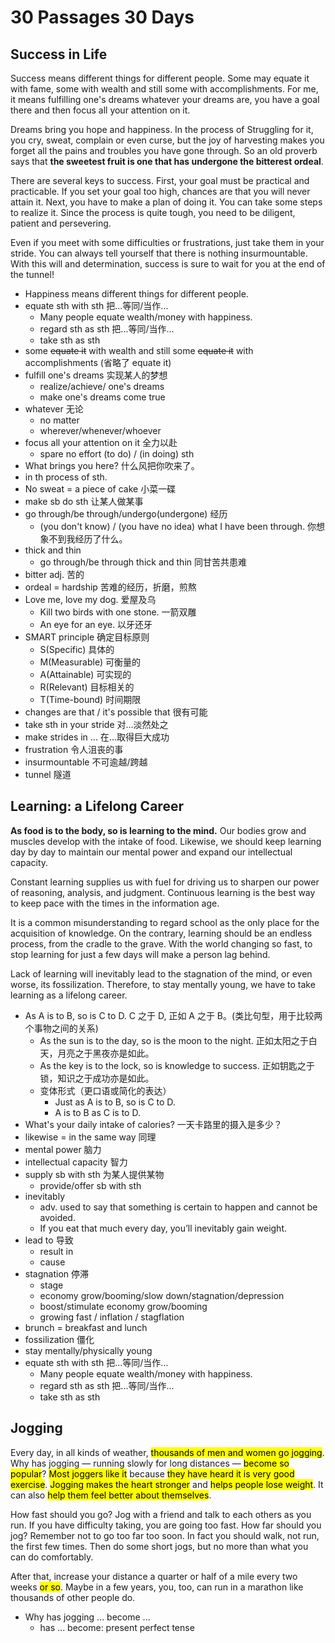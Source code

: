 # 30 Passages 30 Days

## Success in Life

Success means different things for different people. Some may equate it with fame, some with wealth and still some with accomplishments. For me, it means fulfilling one's dreams whatever your dreams are, you have a goal there and then focus all your attention on it.

Dreams bring you hope and happiness. In the process of Struggling for it, you cry, sweat, complain or even curse, but the joy of harvesting makes you forget all the pains and troubles you have gone through. So an old proverb says that **the sweetest fruit is one that has undergone the bitterest ordeal**.

There are several keys to success. First, your goal must be practical and practicable. If you set your goal too high, chances are that you will never attain it. Next, you have to make a plan of doing it. You can take some steps to realize it. Since the process is quite tough, you need to be diligent, patient and persevering.

Even if you meet with some difficulties or frustrations, just take them in your stride. You can always tell yourself that there is nothing insurmountable. With this will and determination, success is sure to wait for you at the end of the tunnel!

- Happiness means different things for different people. 
- equate sth with sth 把...等同/当作...
    - Many people equate wealth/money with happiness.
    - regard sth as sth 把...等同/当作...
    - take sth as sth 
- some ~~equate it~~ with wealth and still some ~~equate it~~ with accomplishments (省略了 equate it)
- fulfill one's dreams 实现某人的梦想
    - realize/achieve/ one's dreams
    - make one's dreams come true
- whatever 无论
    - no matter
    - wherever/whenever/whoever
- focus all your attention on it 全力以赴
    - spare no effort (to do) / (in doing) sth
- What brings you here? 什么风把你吹来了。
- in th process of sth. 
- No sweat = a piece of cake 小菜一碟
- make sb do sth 让某人做某事
- go through/be through/undergo(undergone) 经历
    - (you don't know) / (you have no idea) what I have been through. 你想象不到我经历了什么。
- thick and thin
    - go through/be through thick and thin 同甘苦共患难
- bitter adj. 苦的
- ordeal = hardship 苦难的经历，折磨，煎熬
- Love me, love my dog. 爱屋及乌
    - Kill two birds with one stone. 一箭双雕
    - An eye for an eye. 以牙还牙
- SMART principle 确定目标原则
    - S(Specific) 具体的
    - M(Measurable) 可衡量的
    - A(Attainable) 可实现的
    - R(Relevant) 目标相关的
    - T(Time-bound) 时间期限
- changes are that / it's possible that 很有可能
- take sth in your stride 对...淡然处之
- make strides in ... 在...取得巨大成功
- frustration 令人沮丧的事
- insurmountable 不可逾越/跨越
- tunnel 隧道


## Learning: a Lifelong Career

**As food is to the body, so is learning to the mind.** Our bodies grow and muscles develop with the intake of food. Likewise, we should keep learning day by day to maintain our mental power and expand our intellectual capacity.

Constant learning supplies us with fuel for driving us to sharpen our power of reasoning, analysis, and judgment. Continuous learning is the best way to keep pace with the times in the information age.

It is a common misunderstanding to regard school as the only place for the acquisition of knowledge. On the contrary, learning should be an endless process, from the cradle to the grave. With the world changing so fast, to stop learning for just a few days will make a person lag behind.

Lack of learning will inevitably lead to the stagnation of the mind, or even worse, its fossilization. Therefore, to stay mentally young, we have to take learning as a lifelong career.

- As A is to B, so is C to D. C 之于 D, 正如 A 之于 B。(类比句型，用于比较两个事物之间的关系)
    - As the sun is to the day, so is the moon to the night. 正如太阳之于白天，月亮之于黑夜亦是如此。
    - As the key is to the lock, so is knowledge to success. 正如钥匙之于锁，知识之于成功亦是如此。
    - 变体形式（更口语或简化的表达）
        - Just as A is to B, so is C to D.
        - A is to B as C is to D.
- What's your daily intake of calories? 一天卡路里的摄入是多少？
- likewise = in the same way 同理
- mental power 脑力
- intellectual capacity 智力
- supply sb with sth 为某人提供某物
    - provide/offer sb with sth
- inevitably 
  - adv. used to say that something is certain to happen and cannot be avoided.
  - If you eat that much every day, you’ll inevitably gain weight.
- lead to 导致
  - result in
  - cause
- stagnation 停滞
  - stage 
  - economy grow/booming/slow down/stagnation/depression
  - boost/stimulate economy grow/booming
  - growing fast / inflation / stagflation
- brunch = breakfast and lunch
- fossilization 僵化
- stay mentally/physically young
- equate sth with sth 把...等同/当作...
    - Many people equate wealth/money with happiness.
    - regard sth as sth 把...等同/当作...
    - take sth as sth


## Jogging

Every day, in all kinds of weather, <mark>thousands of men and women go jogging</mark>. Why has jogging — running slowly for long distances — <mark>become so popular</mark>? <mark>Most joggers like it</mark> because <mark>they have heard it is very good exercise</mark>. <mark>Jogging makes the heart stronger</mark> and <mark>helps people lose weight</mark>. It can also <mark>help them feel better about themselves</mark>.

How fast should you go? Jog with a friend and talk to each others as you run. If you have difficulty taking, you are going too fast. How far should you jog? Remember not to go too far too soon. In fact you should walk, not run, the first few times. Then do some short jogs, but no more than what you can do comfortably.

After that, increase your distance a quarter or half of a mile every two weeks <mark>or so</mark>. Maybe in a few years, you, too, can run in a marathon like thousands of other people do.

- Why has jogging ... become ...
  - has ... become: present perfect tense